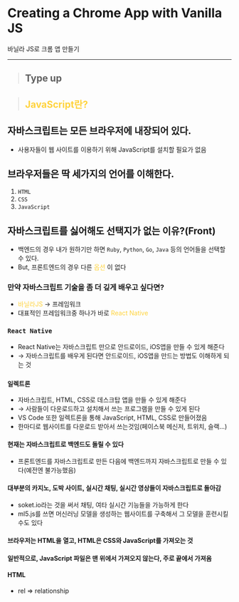 # Creating a Chrome App with Vanilla JS
바닐라 JS로 크롬 앱 만들기

---
> ## Type up

>## <span style='color:#ffd33d'>JavaScript란?</span>


 **자바스크립트는 모든 브라우저에 내장되어 있다.**
---
- 사용자들이 웹 사이트를 이용하기 위해 JavaScript를 설치할 필요가 없음


 **브라우저들은 딱 세가지의 언어를 이해한다.**
 ---
1. `HTML`
2. `CSS`
3. `JavaScript`
 
 **자바스크립트를 싫어해도 선택지가 없는 이유?(Front)**
 ---
- 백엔드의 경우 내가 원하기만 하면 `Ruby`, `Python`, `Go`, `Java` 등의 언어들을 선택할 수 있다.
- But, 프론트엔드의 경우 다른 <span style='color:#ffd33d'>옵션</span> 이 없다

### 만약 자바스크립트 기술을 좀 더 깊게 배우고 싶다면?
- <span style='color:#ffd33d'>바닐라JS</span> &rarr; 프레임워크
- 대표적인 프레임워크중 하나가 바로 <span style='color:#ffd33d'>React Native</span>

### `React Native` 
- React Native는 자바스크립트 만으로 안드로이드, iOS앱을 만들 수 있게 해준다<br>
- &rarr; 자바스크립트를 배우게 된다면 안드로이드, iOS앱을 만드는 방법도 이해하게 되는 것

### `일렉트론`
- 자바스크립트, HTML, CSS로 데스크탑 앱을 만들 수 있게 해준다
- &rarr; 사람들이 다운로드하고 설치해서 쓰는 프로그램을 만들 수 있게 된다
- VS Code 또한 일렉트론을 통해 JavaScript, HTML, CSS로 만들어졌음 
- 한마디로 웹사이트를 다운로드 받아서 쓰는것임(페이스북 메신저, 트위치, 슬랙...)

#### 현재는 자바스크립트로 백엔드도 돌릴 수 있다
- 프론트엔드를 자바스크립트로 만든 다음에 백엔드까지 자바스크립트로 만들 수 있다(예전엔 불가능했음)

#### 대부분의 카지노, 도박 사이트, 실시간 채팅, 실시간 영상들이 자바스크립트로 돌아감
- soket.io라는 것을 써서 채팅, 여타 실시간 기능들을 가능하게 한다
- ml5.js를 쓰면 머신러닝 모델을 생성하는 웹사이트를 구축해서 그 모델을 훈련시킬 수도 있다


#### 브라우저는 HTML을 열고, HTML은 CSS와 JavaScript를 가져오는 것

#### 일반적으로, JavaScript 파일은 맨 위에서 가져오지 않는다, 주로 끝에서 가져옴


#### HTML
- rel => relationship


